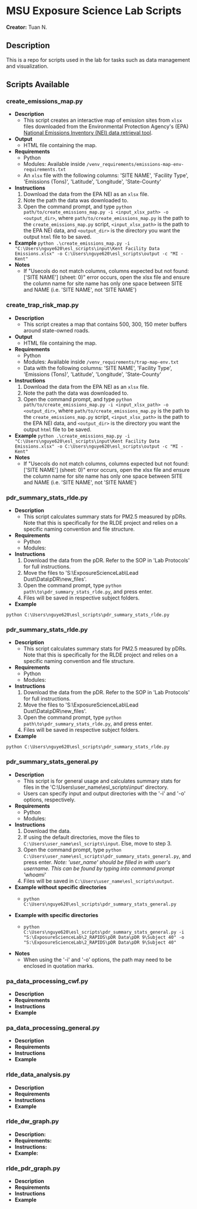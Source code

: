 # MSU Exposure Science Lab Scripts
**Creator:** Tuan N.

## Description
This is a repo for scripts used in the lab for tasks such as data management and visualization.

## Scripts Available
### create_emissions_map.py
- **Description**
   - This script creates an interactive map of emission sites from ```xlsx``` files downloaded from the Environmental Protection Agency's (EPA) [National Emissions Inventory (NEI) data retrieval tool](https://www.epa.gov/air-emissions-inventories/2020-national-emissions-inventory-nei-data).
- **Output**
   - HTML file containing the map.
- **Requirements**
   - Python
   - Modules: Available inside ```/venv_requirements/emissions-map-env-requirements.txt```
   - An ```xlsx``` file with the following columns: 'SITE NAME', 'Facility Type', 'Emissions (Tons)', 'Latitude', 'Longitude', 'State-County'
- **Instructions**
   1. Download the data from the EPA NEI as an ```xlsx``` file.
   2. Note the path the data was downloaded to.
   3. Open the command prompt, and type ```python path/to/create_emissions_map.py -i <input_xlsx_path> -o <output_dir>```, where ```path/to/create_emissions_map.py``` is the path to the ```create_emissions_map.py``` script, ```<input_xlsx_path>``` is the path to the EPA NEI data, and ```<output_dir>``` is the directory you want the output ```html``` file to be saved.
- **Example**
```python .\create_emissions_map.py -i "C:\Users\nguye620\esl_scripts\input\Kent Facility Data Emissions.xlsx" -o C:\Users\nguye620\esl_scripts\output -c "MI - Kent"```
- **Notes**
   - If "Usecols do not match columns, columns expected but not found: ['SITE NAME'] (sheet: 0)" error occurs, open the xlsx file and ensure the column name for site name has only one space between SITE and NAME (i.e. 'SITE NAME', not 'SITE  NAME')

### create_trap_risk_map.py
- **Description**
   - This script creates a map that contains 500, 300, 150 meter buffers around state-owned roads.
- **Output**
   - HTML file containing the map.
- **Requirements**
   - Python
   - Modules: Available inside ```/venv_requirements/trap-map-env.txt```
   - Data with the following columns: 'SITE NAME', 'Facility Type', 'Emissions (Tons)', 'Latitude', 'Longitude', 'State-County'
- **Instructions**
   1. Download the data from the EPA NEI as an ```xlsx``` file.
   2. Note the path the data was downloaded to.
   3. Open the command prompt, and type ```python path/to/create_emissions_map.py -i <input_xlsx_path> -o <output_dir>```, where ```path/to/create_emissions_map.py``` is the path to the ```create_emissions_map.py``` script, ```<input_xlsx_path>``` is the path to the EPA NEI data, and ```<output_dir>``` is the directory you want the output ```html``` file to be saved.
- **Example**
```python .\create_emissions_map.py -i "C:\Users\nguye620\esl_scripts\input\Kent Facility Data Emissions.xlsx" -o C:\Users\nguye620\esl_scripts\output -c "MI - Kent"```
- **Notes**
   - If "Usecols do not match columns, columns expected but not found: ['SITE NAME'] (sheet: 0)" error occurs, open the xlsx file and ensure the column name for site name has only one space between SITE and NAME (i.e. 'SITE NAME', not 'SITE  NAME')

### pdr_summary_stats_rlde.py
- **Description**
   - This script calculates summary stats for PM2.5 measured by pDRs. Note that this is specifically for the RLDE project and relies on a specific naming convention and file structure.
- **Requirements**
   - Python
   - Modules:
- **Instructions**
   1. Download the data from the pDR. Refer to the SOP in 'Lab Protocols' for full instructions.
   2. Move the files to 'S:\ExposureScienceLab\Lead Dust\Data\pDR\new_files'.
   3. Open the command prompt, type ```python path\to\pdr_summary_stats_rlde.py```, and press enter.
   4. Files will be saved in respective subject folders.
- **Example**
```shell
python C:\Users\nguye620\esl_scripts\pdr_summary_stats_rlde.py
```

### pdr_summary_stats_rlde.py
- **Description**
   - This script calculates summary stats for PM2.5 measured by pDRs. Note that this is specifically for the RLDE project and relies on a specific naming convention and file structure.
- **Requirements**
   - Python
   - Modules:
- **Instructions**
   1. Download the data from the pDR. Refer to the SOP in 'Lab Protocols' for full instructions.
   2. Move the files to 'S:\ExposureScienceLab\Lead Dust\Data\pDR\new_files'.
   3. Open the command prompt, type ```python path\to\pdr_summary_stats_rlde.py```, and press enter.
   4. Files will be saved in respective subject folders.
- **Example**
```shell
python C:\Users\nguye620\esl_scripts\pdr_summary_stats_rlde.py
```



### pdr_summary_stats_general.py
- **Description**
   - This script is for general usage and calculates summary stats for files in the 'C:\Users\user_name\esl_scripts\input' directory.
   - Users can specify input and output directories with the '-i' and '-o' options, respectively.
- **Requirements**
   - Python
   - Modules:
- **Instructions**
   1. Download the data.
   1. If using the default directories, move the files to ```C:\Users\user_name\esl_scripts\input```. Else, move to step 3.
   1. Open the command prompt, type ```python C:\Users\user_name\esl_scripts\pdr_summary_stats_general.py```, and press enter.
*Note: 'user_name' should be filled in with user's username. This can be found by typing into command prompt 'whoami'*
   1. Files will be saved in ```C:\Users\user_name\esl_scripts\output```.
- **Example without specific directories**
   - ```shell
     python C:\Users\nguye620\esl_scripts\pdr_summary_stats_general.py
     ```
- **Example with specific directories**
   - ```shell
     python C:\Users\nguye620\esl_scripts\pdr_summary_stats_general.py -i "S:\ExposureScienceLab\2_RAPIDS\pDR Data\pDR 9\Subject 40" -o "S:\ExposureScienceLab\2_RAPIDS\pDR Data\pDR 9\Subject 40"
     ```
- **Notes**
   - When using the '-i' and '-o' options, the path may need to be enclosed in quotation marks.

### pa_data_processing_cwf.py
- **Description**
- **Requirements**
- **Instructions**
- **Example**

### pa_data_processing_general.py
- **Description**
- **Requirements**
- **Instructions**
- **Example**

### rlde_data_analysis.py
- **Description**
- **Requirements**
- **Instructions**
- **Example**

### rlde_dw_graph.py
- **Description:**
- **Requirements:**
- **Instructions:**
- **Example:**

### rlde_pdr_graph.py
- **Description**
- **Requirements**
- **Instructions**
- **Example**
